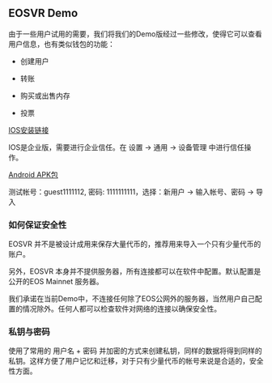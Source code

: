 ## EOSVR Demo

由于一些用户试用的需要，我们将我们的Demo版经过一些修改，使得它可以查看用户信息，也有类似钱包的功能：

- 创建用户

- 转账

- 购买或出售内存

- 投票


[IOS安装链接](https://test.gvrcraft.com/download.html) 

IOS是企业版，需要进行企业信任。在 设置 -> 通用 -> 设备管理 中进行信任操作。

[Android APK包](https://test.gvrcraft.com/eosvr.apk)

测试帐号：guest1111112, 密码: 1111111111，选择：新用户 -> 输入帐号、密码 -> 导入


### 如何保证安全性

EOSVR 并不是被设计成用来保存大量代币的，推荐用来导入一个只有少量代币的账户。

另外，EOSVR 本身并不提供服务器，所有连接都可以在软件中配置。默认配置是公开的EOS Mainnet 服务器。

我们承诺在当前Demo中，不连接任何除了EOS公网外的服务器，当然用户自己配置的情况除外。任何人都可以检查软件对网络的连接以确保安全性。


### 私钥与密码

使用了常用的 用户名 + 密码 并加密的方式来创建私钥，同样的数据将得到同样的私钥。这样方便了用户记忆和迁移，对于只有少量代币的帐号来说是合适的，安全性方面。

